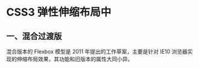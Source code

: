 # CSS3 弹性伸缩布局中 #
## 一、混合过渡版 ##
混合版本的 Flexbox 模型是 2011 年提出的工作草案，主要是针对 IE10 浏览器实现的伸缩布局效果，其功能和旧版本的属性大同小异。